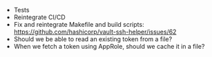 * Tests
* Reintegrate CI/CD
* Fix and reintegrate Makefile and build scripts: https://github.com/hashicorp/vault-ssh-helper/issues/62
* Should we be able to read an existing token from a file?
* When we fetch a token using AppRole, should we cache it in a file?
